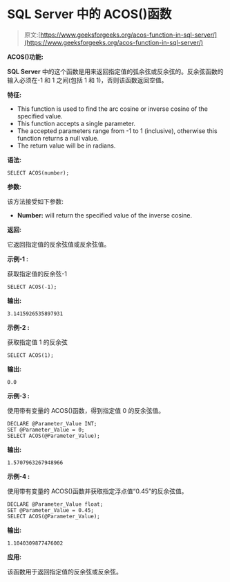 # SQL Server 中的 ACOS()函数

> 原文:[https://www.geeksforgeeks.org/acos-function-in-sql-server/](https://www.geeksforgeeks.org/acos-function-in-sql-server/)

**ACOS()功能:**

**SQL Server** 中的这个函数是用来返回指定值的弧余弦或反余弦的。反余弦函数的输入必须在-1 和 1 之间(包括 1 和 1)，否则该函数返回空值。

**特征:**

*   This function is used to find the arc cosine or inverse cosine of the specified value.
*   This function accepts a single parameter.
*   The accepted parameters range from -1 to 1 (inclusive), otherwise this function returns a null value.
*   The return value will be in radians.

**语法:**

```
SELECT ACOS(number);
```

**参数:**

该方法接受如下参数:

*   **Number:** will return the specified value of the inverse cosine.

**返回:**

它返回指定值的反余弦值或反余弦值。

**示例-1 :**

获取指定值的反余弦-1

```
SELECT ACOS(-1);
```

**输出:**

```
3.1415926535897931
```

**示例-2 :**

获取指定值 1 的反余弦

```
SELECT ACOS(1);
```

**输出:**

```
0.0
```

**示例-3 :**

使用带有变量的 ACOS()函数，得到指定值 0 的反余弦值。

```
DECLARE @Parameter_Value INT;
SET @Parameter_Value = 0;
SELECT ACOS(@Parameter_Value);
```

**输出:**

```
1.5707963267948966
```

**示例-4 :**

使用带有变量的 ACOS()函数并获取指定浮点值“0.45”的反余弦值。

```
DECLARE @Parameter_Value float;
SET @Parameter_Value = 0.45;
SELECT ACOS(@Parameter_Value);
```

**输出:**

```
1.1040309877476002
```

**应用:**

该函数用于返回指定值的反余弦或反余弦。